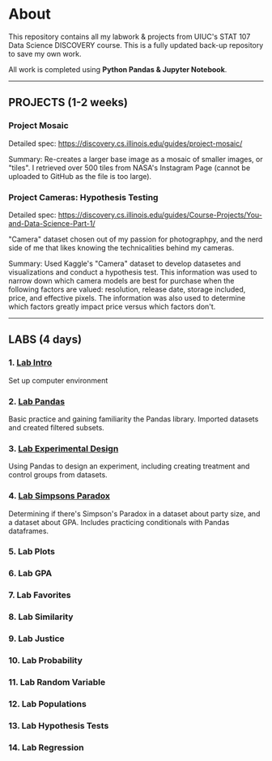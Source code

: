 # About
This repository contains all my labwork & projects from UIUC's STAT 107 Data Science DISCOVERY course. This is a fully updated back-up repository to save my own work. 

All work is completed using **Python Pandas & Jupyter Notebook**.

--------------------------------------------------------------------------------------------------------------------------------------------------------

## PROJECTS (1-2 weeks)

### Project Mosaic
Detailed spec: https://discovery.cs.illinois.edu/guides/project-mosaic/

Summary: Re-creates a larger base image as a mosaic of smaller images, or "tiles". I retrieved over 500 tiles from NASA's Instagram Page (cannot be uploaded to GitHub as the file is too large). 

### Project Cameras: Hypothesis Testing
Detailed spec: https://discovery.cs.illinois.edu/guides/Course-Projects/You-and-Data-Science-Part-1/ 

"Camera" dataset chosen out of my passion for photographpy, and the nerd side of me that likes knowing the technicalities behind my cameras. 

Summary: Used Kaggle's "Camera" dataset to develop datasetes and visualizations and conduct a hypothesis test. This information was used to narrow down which camera models are best for purchase when the following factors are valued: resolution, release date, storage included, price, and effective pixels. The information was also used to determine which factors greatly impact price versus which factors don't. 

--------------------------------------------------------------------------------------------------------------------------------------------------------

 ## LABS (4 days)

 ### 1. [Lab Intro](https://github.com/rkwreck/STAT107_Labs_and_Projects/blob/main/lab_intro/lab_intro.ipynb)
 
 Set up computer environment

 ### 2. [Lab Pandas](https://github.com/rkwreck/STAT107_Labs_and_Projects/blob/main/lab_pandas/lab_pandas.ipynb)
 
 Basic practice and gaining familiarity the Pandas library. Imported datasets and created filtered subsets.

 ### 3. [Lab Experimental Design](https://github.com/rkwreck/STAT107_Labs_and_Projects/blob/main/lab_exp_design/lab_exp_design.ipynb)

 Using Pandas to design an experiment, including creating treatment and control groups from datasets. 

 ### 4. [Lab Simpsons Paradox](https://github.com/rkwreck/STAT107_Labs_and_Projects/blob/main/lab_simpsons_paradox/lab_simpsons_paradox.ipynb)

Determining if there's Simpson's Paradox in a dataset about party size, and a dataset about GPA. Includes practicing conditionals with Pandas dataframes.

 ### 5. Lab Plots

 ### 6. Lab GPA
  
 ### 7. Lab Favorites

 ### 8. Lab Similarity

 ### 9. Lab Justice

 ### 10. Lab Probability

 ### 11. Lab Random Variable

 ### 12. Lab Populations

 ### 13. Lab Hypothesis Tests

 ### 14. Lab Regression

 
 
 


 
 





 

 

 

 

 



 
 
